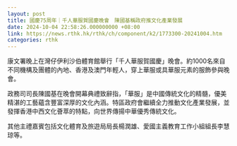 ```yaml
---
layout: post
title: 國慶75周年｜千人華服賀國慶晚會　陳國基稱政府推文化產業發展
date: 2024-10-04 22:58:26.000000000 +08:00
link: https://news.rthk.hk/rthk/ch/component/k2/1773300-20241004.htm
categories: rthk
---
```


康文署晚上在灣仔伊利沙伯體育館舉行「千人華服賀國慶」晚會。約1000名來自不同機構及團體的內地、香港及澳門年輕人，穿上華服或具華服元素的服飾參與晚會。
 
政務司司長陳國基在晚會開幕典禮致辭指，「華服」是中國傳統文化的精髓，優美精湛的工藝蘊含豐富深厚的文化內涵。特區政府會繼續全力推動文化產業發展，並發揮香港中西文化薈萃的特點，向世界傳揚中華優秀傳統文化。
 
其他主禮嘉賓包括文化體育及旅遊局局長楊潤雄、愛國主義教育工作小組組長李慧琼等。
